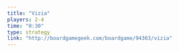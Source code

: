 ```yaml
---
title: "Vizia"
players: 2-4
time: "0:30"
type: strategy
link: "http://boardgamegeek.com/boardgame/94363/vizia"
---
```

